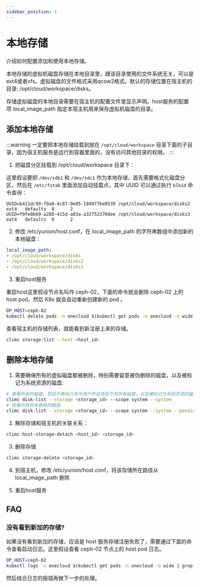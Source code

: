 ```yaml
---
sidebar_position: 1
---
```


# 本地存储

介绍如何配置添加和使用本地存储。

本地存储的虚拟机磁盘存储在本地目录里，跟该目录使用的文件系统无关，可以是ext4或者xfs。虚拟磁盘的文件格式采用qcow2格式。默认的存储位置在宿主机的目录: /opt/cloud/workspace/disks。

存储虚拟磁盘的本地目录需要在宿主机的配置文件里显示声明。host服务的配置项 local_image_path 指定本宿主机用来保存虚拟机磁盘的目录。

## 添加本地存储

:::warning
一定要把本地存储挂载到放在 `/opt/cloud/workspace` 目录下面的子目录，因为宿主机服务是运行到容器里面的，没有访问其他目录的权限。
:::

1. 把磁盘分区挂载到 /opt/cloud/workspace 目录下：

这里假设要把 `/dev/sdb1` 和 `/dev/sdc1` 作为本地存储，首先需要格式化磁盘分区，然后在 `/etc/fstab` 里面添加自动挂载点，其中 UUID 可以通过执行 `blkid` 命令查询：

```
UUID=b411dc99-f0a0-4c87-9e05-184977be8539 /opt/cloud/workspace/disks2 ext4   defaults  0      2
UUID=f9fe0b69-a280-415d-a03a-a32752370dee /opt/cloud/workspace/disks3 ext4   defaults  0      2
```

2. 修改 /etc/yunion/host.conf，在 local_image_path 的字符串数组中添加新的本地磁盘：

```yaml
local_image_path:
- /opt/cloud/workspace/disks
- /opt/cloud/workspace/disks2
- /opt/cloud/workspace/disks3
```

3. 重启host服务

重启host这里假设节点名叫作 ceph-02，下面的命令就会删除 ceph-02 上的 host pod，然后 K8s 就会自动重新创建新的 pod 。

```bash
OP_HOST=ceph-02
kubectl delete pods -n onecloud $(kubectl get pods -n onecloud -o wide | grep host | egrep -v 'image|deployer' | grep $OP_HOST | awk '{print $1}')
```

查看宿主机的存储列表，就能看到新注册上来的存储。

```bash
climc storage-list --host <host_id>
```

## 删除本地存储

1. 需要确保所有的虚拟磁盘都被删除，特别需要留意被伪删除的磁盘，以及被标记为系统资源的磁盘:

```bash
# 查看所有的磁盘，包括不再执行命令用户所在项目下的所有磁盘，以及被标记为系统资源的磁盘
climc disk-list --storage <storage_id> --scope system --system
# 查看所有的未删除的磁盘
climc disk-list --storage <storage_id> --scope system --system --pending-delete
```

2. 解除存储和宿主机的关联关系：

```bash
climc host-storage-detach <host_id> <storage_id>
```

3. 删除存储

```bash
climc storage-delete <storage_id>
```

4. 到宿主机，修改 /etc/yunion/host.conf，将该存储所在路径从 local_image_path 删除

5. 重启host服务

## FAQ

### 没有看到新加的存储?

如果没有看到新加的存储，应该是 host 服务存储注册失败了，需要通过下面的命令查看启动日志。这里假设查看 ceph-02 节点上的 host pod 日志。

```bash
OP_HOST=ceph-02
kubectl logs -n onecloud $(kubectl get pods -n onecloud -o wide | grep host | egrep -v 'image|deployer' | grep $OP_HOST | awk '{print $1}') -c host
```

然后结合日志的报错再做下一步的处理。

